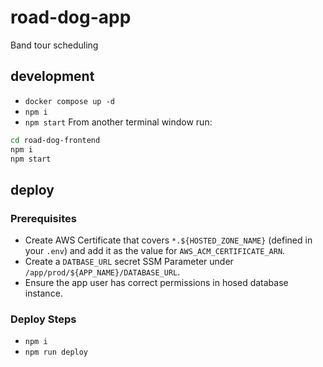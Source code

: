 # road-dog-app
Band tour scheduling

## development
* `docker compose up -d`
* `npm i`
* `npm start`
From another terminal window run:
```bash
cd road-dog-frontend
npm i
npm start
```

## deploy
### Prerequisites
* Create AWS Certificate that covers `*.${HOSTED_ZONE_NAME}` (defined in your `.env`) and add it as the value for `AWS_ACM_CERTIFICATE_ARN`.
* Create a `DATBASE_URL` secret SSM Parameter under `/app/prod/${APP_NAME}/DATABASE_URL`.
* Ensure the app user has correct permissions in hosed database instance.

### Deploy Steps
* `npm i`
* `npm run deploy`
